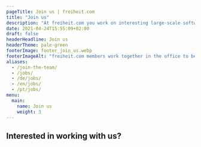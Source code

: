 ```yaml
---
pageTitle: Join us | freiheit.com
title: "Join us"
description: "At freiheit.com you work on interesting large-scale software projects. With the opportunity to own it from idea to implementation and operations."
date: 2021-04-24T15:55:09+02:00
draft: false
headerHeadline: Join us
headerTheme: pale-green
footerImage: footer_join_us.webp
footerImageAlt: "freiheit.com members work together in the office to be more efficient and collaborative."
aliases:
  - /join-the-team/
  - /jobs/
  - /de/jobs/
  - /en/jobs/
  - /pt/jobs/
menu:
  main:
    name: Join us
    weight: 3
---
```


## Interested in working with us?
